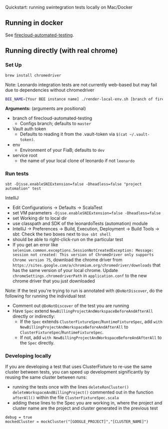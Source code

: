 Quickstart: running swintegration tests locally on Mac/Docker 

## Running in docker

See [firecloud-automated-testing](https://github.com/broadinstitute/firecloud-automated-testing).


## Running directly (with real chrome)

### Set Up

```
brew install chromedriver
```

Note: Leonardo integration tests are not currently web-based but may fail due to dependencies without chromedriver

```bash
BEE_NAME=[Your BEE instance name] ./render-local-env.sh [branch of firecloud-automated-testing] [vault token] [env] [service root]
```

**Arguments:** (arguments are positional)

* branch of firecloud-automated-testing
    * Configs branch; defaults to `master`
* Vault auth token
	* Defaults to reading it from the .vault-token via `$(cat ~/.vault-token)`.
* env
	* Environment of your FiaB; defaults to `dev`
* service root
    * the name of your local clone of leonardo if not `leonardo`
	
### Run tests

`sbt -Djsse.enableSNIExtension=false -Dheadless=false "project automation" test`

IntelliJ
- Edit Configurations -> Defaults -> ScalaTest
- set VM parameters `-Djsse.enableSNIExtension=false -Dheadless=false`
- set Working dir to local dir
- use classpath and SDK of the leonardoTests (automation) module
- IntelliJ -> Preferences -> Build, Execution, Deployment -> Build Tools -> sbt: Check the two boxes next to `Use sbt shell`
- should be able to right-click-run on the particular test
- If you get an error like `selenium.common.exceptions.SessionNotCreatedException: Message: session not created: This version of ChromeDriver only supports Chrome version 75`,
download the chrome driver from `https://sites.google.com/a/chromium.org/chromedriver/downloads` that has the same version of your local chrome. Update `chromeSettings.chromedriverPath`
in `application.conf` to the new chrome driver that you just downloaded

Note: If the test you're trying to run is annotated with `@DoNotDiscover`, do the following for running the individual test
- Comment out `@DoNotDiscover` of the test you are running
- Have `Spec` extend `NewBillingProjectAndWorkspaceBeforeAndAfterAll` directly or indirectly:
	- If the `Spec` extends `ClusterFixtureSpec`/`RuntimeFixtureSpec`, add `with NewBillingProjectAndWorkspaceBeforeAndAfterAll` to `ClusterFixtureSpec`/`RuntimeFixtureSpec`. 
	- If not, add `with NewBillingProjectAndWorkspaceBeforeAndAfterAll` to the `Spec` directly.

### Developing locally

If you are developing a test that uses ClusterFixture to re-use the same cluster between tests, you can speed up development significantly by reusing the same cluster between runs:
- running the tests once with the lines `deleteRonCluster()
  deleteWorkspaceAndBillingProject()` commented out in the function `afterAll()` within the file `ClusterFixtureSpec.scala`
- adding these lines to the Spec you are working in, where the project and cluster name are the project and cluster generated in the previous test 

```
debug = true
mockedCluster = mockCluster("[GOOGLE_PROJECT]","[CLUSTER_NAME]")
```

